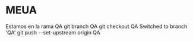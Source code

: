 # MEUA
Estamos en la rama QA
git branch QA
git checkout QA
Switched to branch 'QA'
git push --set-upstream origin QA